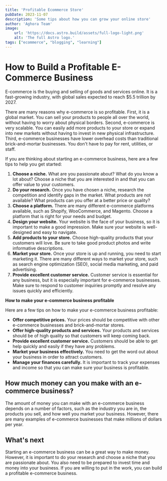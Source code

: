 ```yaml
---
title: 'Profitable Ecommerce Store'
pubDate: 2023-11-07
description: 'Some tips about how you can grow your online store'
author: 'Aghora Team'
image:
    url: 'https://docs.astro.build/assets/full-logo-light.png'
    alt: 'The full Astro logo.'
tags: ["ecommerce", "blogging", "learning"]
---
```



# How to Build a Profitable E-Commerce Business

E-commerce is the buying and selling of goods and services online. It is a fast-growing industry, with global sales expected to reach $5.5 trillion by 2027.

There are many reasons why e-commerce is so profitable. First, it is a global market. You can sell your products to people all over the world, without having to worry about physical borders. Second, e-commerce is very scalable. You can easily add more products to your store or expand into new markets without having to invest in new physical infrastructure. Third, e-commerce businesses have lower overhead costs than traditional brick-and-mortar businesses. You don't have to pay for rent, utilities, or staff.

If you are thinking about starting an e-commerce business, here are a few tips to help you get started:

1. **Choose a niche.** What are you passionate about? What do you know a lot about? Choose a niche that you are interested in and that you can offer value to your customers.
2. **Do your research.** Once you have chosen a niche, research the competition and identify gaps in the market. What products are not available? What products can you offer at a better price or quality?
3. **Choose a platform.** There are many different e-commerce platforms available, such as Shopify, WooCommerce, and Magento. Choose a platform that is right for your needs and budget.
4. **Design your website.** Your website is the face of your business, so it is important to make a good impression. Make sure your website is well-designed and easy to navigate.
5. **Add products to your store.** Choose high-quality products that your customers will love. Be sure to take good product photos and write informative descriptions.
6. **Market your store.** Once your store is up and running, you need to start marketing it. There are many different ways to market your store, such as search engine optimization (SEO), social media marketing, and paid advertising.
7. **Provide excellent customer service.** Customer service is essential for any business, but it is especially important for e-commerce businesses. Make sure to respond to customer inquiries promptly and resolve any issues quickly and efficiently.

**How to make your e-commerce business profitable**

Here are a few tips on how to make your e-commerce business profitable:

* **Offer competitive prices.** Your prices should be competitive with other e-commerce businesses and brick-and-mortar stores.
* **Offer high-quality products and services.** Your products and services should be of high quality so that customers will keep coming back.
* **Provide excellent customer service.** Customers should be able to get help quickly and easily if they have any problems.
* **Market your business effectively.** You need to get the word out about your business in order to attract customers.
* **Manage your finances carefully.** It is important to track your expenses and income so that you can make sure your business is profitable.

## How much money can you make with an e-commerce business?

The amount of money you can make with an e-commerce business depends on a number of factors, such as the industry you are in, the products you sell, and how well you market your business. However, there are many examples of e-commerce businesses that make millions of dollars per year.

## What's next

Starting an e-commerce business can be a great way to make money. However, it is important to do your research and choose a niche that you are passionate about. You also need to be prepared to invest time and money into your business. If you are willing to put in the work, you can build a profitable e-commerce business.

